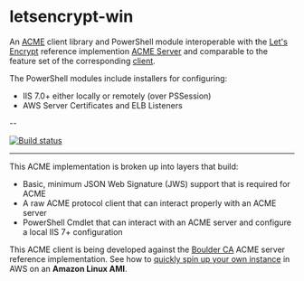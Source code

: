 # letsencrypt-win
An [ACME](https://github.com/letsencrypt/acme-spec) client library and PowerShell module interoperable with the [Let's Encrypt](https://letsencrypt.org/) reference implemention [ACME Server](https://github.com/letsencrypt/boulder) and comparable to the feature set of the corresponding [client](https://github.com/letsencrypt/letsencrypt). 

The PowerShell modules include installers for configuring:
* IIS 7.0+ either locally or remotely (over PSSession)
* AWS Server Certificates and ELB Listeners

--


[![Build status](https://ci.appveyor.com/api/projects/status/0knwrhni528xi2rs?svg=true)](https://ci.appveyor.com/project/ebekker/letsencrypt-win)


---

This ACME implementation is broken up into layers that build:
* Basic, minimum JSON Web Signature (JWS) support that is required for ACME
* A raw ACME protocol client that can interact properly with an ACME server
* PowerShell Cmdlet that can interact with an ACME server and configure a local IIS 7+ configuration


This ACME client is being developed against the [Boulder CA](https://github.com/letsencrypt/boulder) ACME server reference implementation.  See how to [quickly spin up your own instance](https://github.com/ebekker/letsencrypt-win/wiki/Setup-Boulder-CA-on-Amazon-Linux) in AWS on an **Amazon Linux AMI**.
